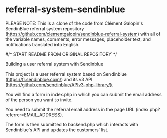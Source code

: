 # referral-system-sendinblue

PLEASE NOTE: This is a clone of the code from Clément Galopin's SendinBlue referral system repository (https://github.com/clementgalopin/sendinblue-referral-system) with all of the variable names, comments, error messages, placeholder text, and notifications translated into English.

#/* START README FROM ORIGINAL REPOSITORY */

Building a user referral system with Sendinblue

This project is a user referral system based on Sendinblue (https://fr.sendinblue.com/) and its v3 API (https://github.com/sendinblue/APIv3-php-library/).

You will find a form in index.php in which you can submit the email address of the person you want to invite.

You need to submit the referral email address in the page URL (index.php?referrer=EMAIL_ADDRESS).

The form is then submitted to backend.php which interacts with Sendinblue's API and updates the customers' list.
